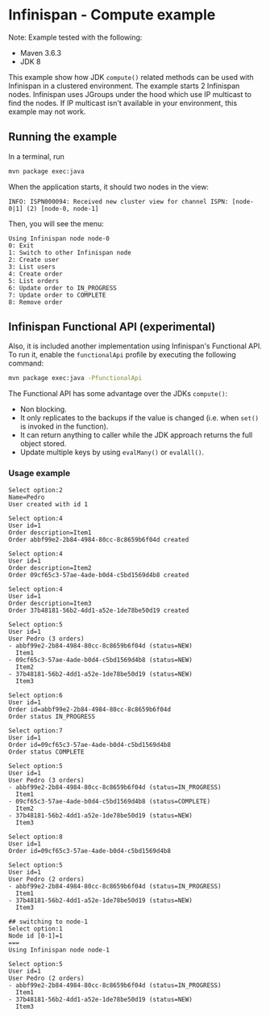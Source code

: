 # Infinispan - Compute example

Note: Example tested with the following: 

* Maven 3.6.3
* JDK 8

This example show how JDK `compute()` related methods can be used with Infinispan in a clustered environment.
The example starts 2 Infinispan nodes. 
Infinispan uses JGroups under the hood which use IP multicast to find the nodes.
If IP multicast isn't available in your environment, this example may not work.

## Running the example

In a terminal, run

``` bash
mvn package exec:java
```

When the application starts, it should two nodes in the view:

```
INFO: ISPN000094: Received new cluster view for channel ISPN: [node-0|1] (2) [node-0, node-1]
```

Then, you will see the menu: 

```
Using Infinispan node node-0
0: Exit
1: Switch to other Infinispan node
2: Create user
3: List users
4: Create order
5: List orders
6: Update order to IN_PROGRESS
7: Update order to COMPLETE
8: Remove order
```

## Infinispan Functional API (experimental)

Also, it is included another implementation using Infinispan's Functional API.
To run it, enable the `functionalApi` profile by executing the following command:

``` bash
mvn package exec:java -PfunctionalApi
```

The Functional API has some advantage over the JDKs `compute()`:

* Non blocking.
* It only replicates to the backups if the value is changed (i.e. when `set()` is invoked in the function).
* It can return anything to caller while the JDK approach returns the full object stored.
* Update multiple keys by using `evalMany()` or `evalAll()`.

### Usage example

```
Select option:2
Name=Pedro
User created with id 1

Select option:4
User id=1
Order description=Item1
Order abbf99e2-2b84-4984-80cc-8c8659b6f04d created

Select option:4
User id=1
Order description=Item2
Order 09cf65c3-57ae-4ade-b0d4-c5bd1569d4b8 created

Select option:4
User id=1
Order description=Item3
Order 37b48181-56b2-4dd1-a52e-1de78be50d19 created

Select option:5
User id=1
User Pedro (3 orders)
- abbf99e2-2b84-4984-80cc-8c8659b6f04d (status=NEW)
  Item1
- 09cf65c3-57ae-4ade-b0d4-c5bd1569d4b8 (status=NEW)
  Item2
- 37b48181-56b2-4dd1-a52e-1de78be50d19 (status=NEW)
  Item3

Select option:6
User id=1
Order id=abbf99e2-2b84-4984-80cc-8c8659b6f04d
Order status IN_PROGRESS

Select option:7
User id=1
Order id=09cf65c3-57ae-4ade-b0d4-c5bd1569d4b8
Order status COMPLETE

Select option:5
User id=1
User Pedro (3 orders)
- abbf99e2-2b84-4984-80cc-8c8659b6f04d (status=IN_PROGRESS)
  Item1
- 09cf65c3-57ae-4ade-b0d4-c5bd1569d4b8 (status=COMPLETE)
  Item2
- 37b48181-56b2-4dd1-a52e-1de78be50d19 (status=NEW)
  Item3

Select option:8
User id=1
Order id=09cf65c3-57ae-4ade-b0d4-c5bd1569d4b8

Select option:5
User id=1
User Pedro (2 orders)
- abbf99e2-2b84-4984-80cc-8c8659b6f04d (status=IN_PROGRESS)
  Item1
- 37b48181-56b2-4dd1-a52e-1de78be50d19 (status=NEW)
  Item3

## switching to node-1
Select option:1
Node id [0-1]=1
===
Using Infinispan node node-1

Select option:5
User id=1
User Pedro (2 orders)
- abbf99e2-2b84-4984-80cc-8c8659b6f04d (status=IN_PROGRESS)
  Item1
- 37b48181-56b2-4dd1-a52e-1de78be50d19 (status=NEW)
  Item3

```